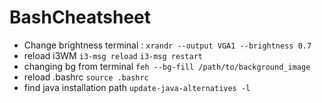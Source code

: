 # BashCheatsheet
- Change brightness terminal :
`xrandr --output VGA1 --brightness 0.7`
- reload i3WM
`i3-msg reload`
`i3-msg restart`
- changing bg from terminal
`feh --bg-fill /path/to/background_image`
- reload .bashrc
`source .bashrc`
- find java installation path
`update-java-alternatives -l`

